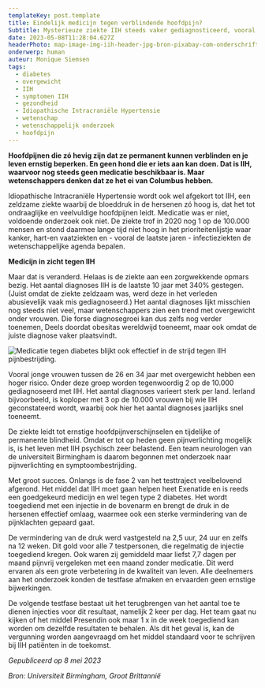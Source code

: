 ```yaml
---
templateKey: post.template
title: Eindelijk medicijn tegen verblindende hoofdpijn?
Subtitle: Mysterieuze ziekte IIH steeds vaker gediagnosticeerd, vooral bij jonge vrouwen
date: 2023-05-08T11:28:04.627Z
headerPhoto: map-image-img-iih-header-jpg-bron-pixabay-com-onderschrift-iih-header-1
onderwerp: human
auteur: Monique Siemsen
tags:
  - diabetes
  - overgewicht
  - IIH
  - symptomen IIH
  - gezondheid
  - Idiopathische Intracraniële Hypertensie
  - wetenschap
  - wetenschappelijk onderzoek
  - hoofdpijn
---
```

**Hoofdpijnen die zó hevig zijn dat ze permanent kunnen verblinden en je leven ernstig beperken. En geen hond die er iets aan kan doen. Dat is IIH, waarvoor nog steeds geen medicatie beschikbaar is. Maar wetenschappers denken dat ze het ei van Columbus hebben.**



Idiopathische Intracraniële Hypertensie wordt ook wel afgekort tot IIH, een zeldzame ziekte waarbij de bloeddruk in de hersenen zó hoog is, dat het tot ondraaglijke en veelvuldige hoofdpijnen leidt. Medicatie was er niet, voldoende onderzoek ook niet. De ziekte trof in 2020 nog 1 op de 100.000 mensen en stond daarmee lange tijd niet hoog in het prioriteitenlijstje waar kanker, hart-en vaatziekten en - vooral de laatste jaren - infectieziekten de wetenschappelijke agenda bepalen. 

**Medicijn in zicht tegen IIH**

Maar dat is veranderd. Helaas is de ziekte aan een zorgwekkende opmars bezig. Het aantal diagnoses IIH is de laatste 10 jaar met 340% gestegen. (Juist omdat de ziekte zeldzaam was, werd deze in het verleden abusievelijk vaak mis gediagnoseerd.) Het aantal diagnoses lijkt misschien nog steeds niet veel, maar wetenschappers zien een trend met overgewicht onder vrouwen. Die forse diagnosegroei kan dus zelfs nog verder toenemen, Deels doordat obesitas wereldwijd toeneemt, maar ook omdat de juiste diagnose vaker plaatsvindt.

![Medicatie tegen diabetes blijkt ook effectief in de strijd tegen IIH pijnbestrijding.](/img/iih-medicatie.jpg "Pixabay.com")

Vooral jonge vrouwen tussen de 26 en 34 jaar met overgewicht hebben een hoger risico. Onder deze groep worden tegenwoordig 2 op de 10.000 gediagnoseerd met IIH. Het aantal diagnoses varieert sterk per land. Ierland bijvoorbeeld, is koploper met 3 op de 10.000 vrouwen bij wie IIH geconstateerd wordt, waarbij ook hier het aantal diagnoses jaarlijks snel toeneemt.

De ziekte leidt tot ernstige hoofdpijnverschijnselen en tijdelijke of permanente blindheid. Omdat er tot op heden geen pijnverlichting mogelijk is, is het leven met IIH psychisch zeer belastend. Een team neurologen van de universiteit Birmingham is daarom begonnen met onderzoek naar pijnverlichting en symptoombestrijding. 

Met groot succes. Onlangs is de fase 2 van het testtraject veelbelovend afgerond. Het middel dat IIH moet gaan helpen heet Exenatide en is reeds een goedgekeurd medicijn en wel tegen type 2 diabetes. Het wordt toegediend met een injectie in de bovenarm en brengt de druk in de hersenen effectief omlaag, waarmee ook een sterke vermindering van de pijnklachten gepaard gaat.

De vermindering van de druk werd vastgesteld na 2,5 uur, 24 uur en zelfs na 12 weken. Dit gold voor alle 7 testpersonen, die regelmatig de injectie toegediend kregen. Ook waren zij gemiddeld maar liefst 7,7 dagen per maand pijnvrij vergeleken met een maand zonder medicatie. Dit werd ervaren als een grote verbetering in de kwaliteit van leven. Alle deelnemers aan het onderzoek konden de testfase afmaken en ervaarden geen ernstige bijwerkingen.

De volgende testfase bestaat uit het terugbrengen van het aantal toe te dienen injecties voor dit resultaat, namelijk 2 keer per dag. Het team gaat nu kijken of het middel Presendin ook maar 1 x in de week toegediend kan worden om dezelfde resultaten te behalen. Als dit het geval is, kan de vergunning worden aangevraagd om het middel standaard voor te schrijven bij IIH patiënten in de toekomst.

*G﻿epubliceerd op 8 mei 2023*

*B﻿ron: Universiteit Birmingham, Groot Brittannië*